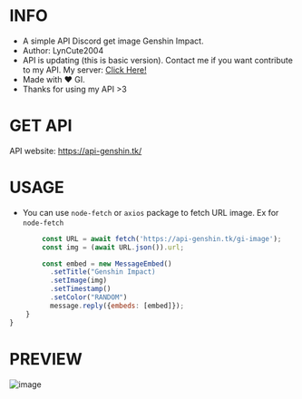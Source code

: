 # INFO
- A simple API Discord get image Genshin Impact. 
- Author: LynCute2004
- API is updating (this is basic version). Contact me if you want contribute to my API. My server: [Click Here!](https://discord.gg/6TZVye2G3E)
- Made with ❤️ GI.
- Thanks for using my API >3

# GET API

API website: https://api-genshin.tk/

# USAGE

- You can use `node-fetch` or `axios` package to fetch URL image. Ex for `node-fetch`
``` js
        const URL = await fetch('https://api-genshin.tk/gi-image');
        const img = (await URL.json()).url;

        const embed = new MessageEmbed()
          .setTitle("Genshin Impact)
          .setImage(img)
          .setTimestamp()
          .setColor("RANDOM")
          message.reply({embeds: [embed]});
    }
}
```
# PREVIEW
![image](https://user-images.githubusercontent.com/52123370/154835816-9ea1c409-ca89-4d05-b967-1d3fa86b8230.png)



